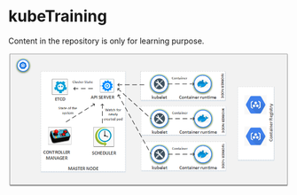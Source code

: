 # kubeTraining
Content in the repository is only for learning purpose.


![alt text](https://github.com/arunksingh16/kubeTraining/blob/master/k.png)

